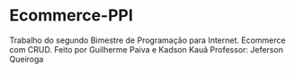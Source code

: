 # Ecommerce-PPI
Trabalho do segundo Bimestre de Programação para Internet.
Ecommerce com CRUD.
Feito por Guilherme Paiva e Kadson Kauã
Professor: Jeferson Queiroga

